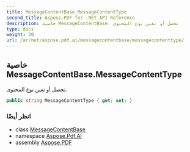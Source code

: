 ```yaml
---
title: MessageContentBase.MessageContentType
second_title: Aspose.PDF for .NET API Reference
description: خاصية MessageContentBase. تحصل أو تعين نوع المحتوى
type: docs
weight: 30
url: /ar/net/aspose.pdf.ai/messagecontentbase/messagecontenttype/
---
```

## خاصية MessageContentBase.MessageContentType

تحصل أو تعين نوع المحتوى.

```csharp
public string MessageContentType { get; set; }
```

### انظر أيضًا

* class [MessageContentBase](../)
* namespace [Aspose.Pdf.AI](../../../aspose.pdf.ai/)
* assembly [Aspose.PDF](../../../)